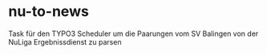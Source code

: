 # nu-to-news
Task für den TYPO3 Scheduler
um die Paarungen vom SV Balingen von der NuLiga Ergebnissdienst zu parsen
